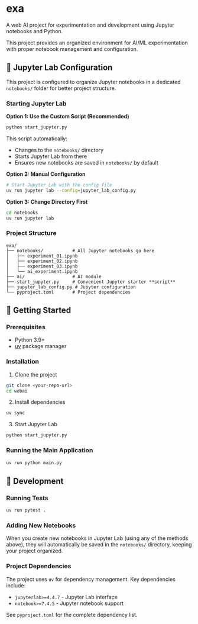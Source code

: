 # exa

A web AI project for experimentation and development using Jupyter notebooks and Python.

This project provides an organized environment for AI/ML experimentation with proper notebook management and configuration.

## 📓 Jupyter Lab Configuration

This project is configured to organize Jupyter notebooks in a dedicated `notebooks/` folder for better project structure.

### Starting Jupyter Lab

**Option 1: Use the Custom Script (Recommended)**
```bash
python start_jupyter.py
```
This script automatically:
- Changes to the `notebooks/` directory
- Starts Jupyter Lab from there
- Ensures new notebooks are saved in `notebooks/` by default

**Option 2: Manual Configuration**
```bash
# Start Jupyter Lab with the config file
uv run jupyter lab --config=jupyter_lab_config.py
```

**Option 3: Change Directory First**
```bash
cd notebooks
uv run jupyter lab
```

### Project Structure
```uv run jupyter lab
exa/
├── notebooks/           # All Jupyter notebooks go here
│   ├── experiment_01.ipynb
│   ├── experiment_02.ipynb
│   ├── experiment_03.ipynb
│   └── ai_experiment.ipynb
├── ai/                  # AI module
├── start_jupyter.py     # Convenient Jupyter starter **script**
├── jupyter_lab_config.py # Jupyter configuration
└── pyproject.toml       # Project dependencies
```
## 🚀 Getting Started

### Prerequisites
- Python 3.9+
- [uv](https://docs.astral.sh/uv/) package manager

### Installation

1. Clone the project
```bash
git clone <your-repo-url>
cd webai
```

2. Install dependencies
```bash
uv sync
```

3. Start Jupyter Lab
```bash
python start_jupyter.py
```

### Running the Main Application
```bash
uv run python main.py
```


## 🧪 Development

### Running Tests
```bash
uv run pytest .
```

### Adding New Notebooks
When you create new notebooks in Jupyter Lab (using any of the methods above), they will automatically be saved in the `notebooks/` directory, keeping your project organized.

### Project Dependencies
The project uses `uv` for dependency management. Key dependencies include:
- `jupyterlab>=4.4.7` - Jupyter Lab interface
- `notebook>=7.4.5` - Jupyter notebook support

See `pyproject.toml` for the complete dependency list.

